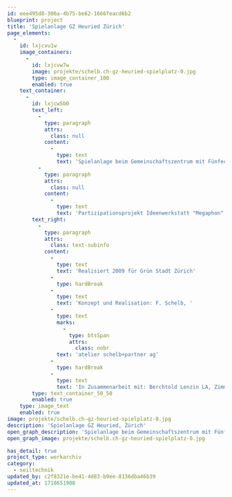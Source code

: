 ```yaml
---
id: eee495d8-306a-4b75-be62-1666feacd6b2
blueprint: project
title: 'Spielanlage GZ Heuried Zürich'
page_elements:
  -
    id: lxjcvu1w
    image_containers:
      -
        id: lxjcvw7w
        image: projekte/schelb.ch-gz-heuried-spielplatz-0.jpg
        type: image_container_100
        enabled: true
    text_container:
      -
        id: lxjcw5b0
        text_left:
          -
            type: paragraph
            attrs:
              class: null
            content:
              -
                type: text
                text: 'Spielanlage beim Gemeinschaftszentrum mit Fünfecktürmen in Robinie, Marsupilami- und Vierfreundinnenschaukel, Hängematte, Holzträmmelweg, Wasser- und Sandspiel.'
          -
            type: paragraph
            attrs:
              class: null
            content:
              -
                type: text
                text: 'Partizipationsprojekt Ideenwerkstatt "Megaphon": vorangehende Modellbaunachmittage für Kinder.'
        text_right:
          -
            type: paragraph
            attrs:
              class: text-subinfo
            content:
              -
                type: text
                text: 'Realisiert 2009 für Grün Stadt Zürich'
              -
                type: hardBreak
              -
                type: text
                text: 'Konzept und Realisation: F. Schelb, '
              -
                type: text
                marks:
                  -
                    type: btsSpan
                    attrs:
                      class: nobr
                text: 'atelier schelb+partner ag'
              -
                type: hardBreak
              -
                type: text
                text: 'In Zusammenarbeit mit: Berchtold Lenzin LA, Zimmerei Oberhänsli'
        type: text_container_50_50
        enabled: true
    type: image_text
    enabled: true
image: projekte/schelb.ch-gz-heuried-spielplatz-0.jpg
description: 'Spielanlage GZ Heuried, Zürich'
open_graph_description: 'Spielanlage beim Gemeinschaftszentrum mit Fünfecktürmen in Robinie, Marsupilami- und Vierfreundinnenschaukel, Hängematte, Holzträmmelweg, Wasser- und Sandspiel. Partizipationsprojekt Ideenwerkstatt "Megaphon": vorangehende Modellbaunachmittage für Kinder.'
open_graph_image: projekte/schelb.ch-gz-heuried-spielplatz-0.jpg

has_detail: true
project_type: werkarchiv
category:
  - seiltechnik
updated_by: c2f8321e-be41-4d83-b9ee-8136dba46b39
updated_at: 1718651908
---
```

